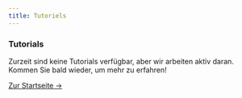 ```yaml
---
title: Tutoriels
---
```


<div class="card">
  <h3>Tutorials</h3>
  <p>Zurzeit sind keine Tutorials verfügbar, aber wir arbeiten aktiv daran. Kommen Sie bald wieder, um mehr zu erfahren!</p>
  <a href="../" class="card-link">Zur Startseite &rarr;</a>
</div>
